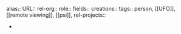 alias::
URL::
rel-org::
role::
fields::
creations:: 
tags:: person, [[UFO]], [[remote viewing]], [[psi]], 
rel-projects::

-